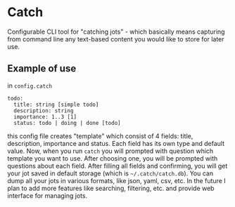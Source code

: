 # Catch

Configurable CLI tool for "catching jots" - which basically means capturing from command line any text-based 
content you would like to store for later use.

## Example of use

in `config.catch`
```
todo:
  title: string [simple todo]
  description: string
  importance: 1..3 [1]
  status: todo | doing | done [todo]
```

this config file creates "template" which consist of 4 fields: title, description, importance and status.
Each field has its own type and default value. Now, when you run `catch` you will prompted with question which template
you want to use. After choosing one, you will be prompted with questions about each field. After filling all fields
and confirming, you will get your jot saved in default storage (which is `~/.catch/catch.db`). You can dump all your jots in various formats, like json, yaml, csv, etc. In the future I plan to add more features like searching, filtering, etc. and provide web interface for managing jots.

